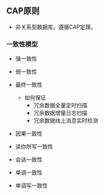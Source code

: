 ## CAP原则
 * 非关系型数据库，遵循CAP定理。
 
### 一致性模型
 * 强一致性
 * 弱一致性
 * 最终一致性
   + 如何保证
     - 冗余数据全量定时扫描
     - 冗余数据增量日志扫描
     - 冗余数据线上消息实时检测
     
 * 因果一致性
 * 读你所写一致性
 * 会话一致性
 * 单调一致性
 * 单调写一致性